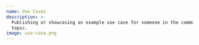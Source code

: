 ```yaml
---
name: Use Cases
description: >-
  Publishing or showcasing an example use case for someone in the community on a
  topic.
image: use-case.png  
---
```

